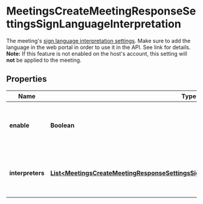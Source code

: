 

# MeetingsCreateMeetingResponseSettingsSignLanguageInterpretation

The meeting's [sign language interpretation settings](https://support.zoom.us/hc/en-us/articles/9644962487309-Using-sign-language-interpretation-in-a-meeting-or-webinar). Make sure to add the language in the web portal in order to use it in the API. See link for details.   **Note:** If this feature is not enabled on the host's account, this setting will **not** be applied to the meeting.

## Properties

| Name | Type | Description | Notes |
|------------ | ------------- | ------------- | -------------|
|**enable** | **Boolean** | Whether to enable [sign language interpretation](https://support.zoom.us/hc/en-us/articles/9644962487309-Using-sign-language-interpretation-in-a-meeting-or-webinar) for the meeting. |  [optional] |
|**interpreters** | [**List&lt;MeetingsCreateMeetingResponseSettingsSignLanguageInterpretationInterpretersInner&gt;**](MeetingsCreateMeetingResponseSettingsSignLanguageInterpretationInterpretersInner.md) | Information about the meeting&#39;s sign language interpreters. |  [optional] |



